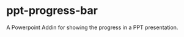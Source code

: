 ppt-progress-bar
================

A Powerpoint Addin for showing the progress in a PPT presentation.
